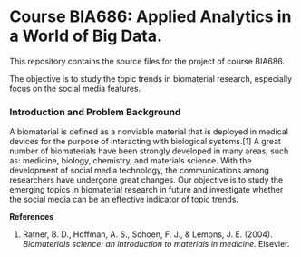# Course BIA686: Applied Analytics in a World of Big Data.

This repository contains the source files for the project of course BIA686.

The objective is to study the topic trends in biomaterial research, especially focus on the social media features.

### Introduction and Problem Background

A biomaterial is defined as a nonviable material that is deployed in medical devices for the purpose of interacting with biological systems.[1] A great number of biomaterials have been strongly developed in many areas, such as: medicine, biology, chemistry, and materials science. With the development of social media technology, the communications among researchers have undergone great changes. Our objective is to study the emerging topics in biomaterial research in future and investigate whether the social media can be an effective indicator of topic trends.

**References**
1. Ratner, B. D., Hoffman, A. S., Schoen, F. J., & Lemons, J. E. (2004). *Biomaterials science: an introduction to materials in medicine.* Elsevier.
